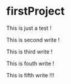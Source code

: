 # firstProject

This is just a test !

This is second write !

This is third write !

This is fouth write !

This is fifth write !!!